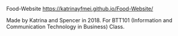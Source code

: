 Food-Website
https://katrinayfmei.github.io/Food-Website/

Made by Katrina and Spencer in 2018. For BTT101 (Information and Communication Technology in Business) Class.

